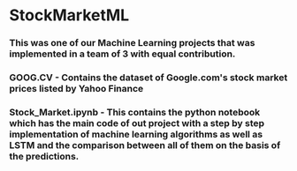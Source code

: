 # StockMarketML



### This was one of our Machine Learning projects that was implemented in a team of 3 with equal contribution.
###  GOOG.CV - Contains the dataset of Google.com's stock market prices listed by Yahoo Finance
###  Stock_Market.ipynb - This contains the python notebook which has the main code of out project with a step by step implementation of machine learning algorithms as well as LSTM and the comparison between all of them on the basis of the predictions.

### 
